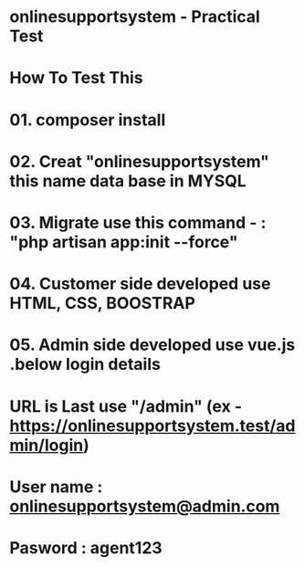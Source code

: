 # onlinesupportsystem - Practical Test
# How To Test This
# 01. composer install
# 02. Creat "onlinesupportsystem" this name data base in MYSQL
# 03. Migrate use this command - : "php artisan app:init --force" 
# 04. Customer side developed use HTML, CSS, BOOSTRAP 
# 05. Admin side developed use vue.js .below login details
# URL is Last use "/admin" (ex - https://onlinesupportsystem.test/admin/login)
  #    User name : onlinesupportsystem@admin.com
 #  Pasword : agent123
